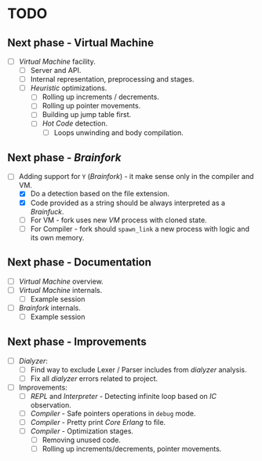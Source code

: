 # TODO

## Next phase - Virtual Machine

- [ ] *Virtual Machine* facility.
  - [ ] Server and API.
  - [ ] Internal representation, preprocessing and stages.
  - [ ] *Heuristic* optimizations.
    - [ ] Rolling up increments / decrements.
    - [ ] Rolling up pointer movements.
    - [ ] Building up jump table first.
    - [ ] *Hot Code* detection.
      - [ ] Loops unwinding and body compilation.

## Next phase - *Brainfork*

- [ ] Adding support for `Y` (*Brainfork*) - it make sense only in the compiler and VM.
  - [x] Do a detection based on the file extension.
  - [x] Code provided as a string should be always interpreted as a *Brainfuck*.
  - [ ] For VM - fork uses new *VM* process with cloned state.
  - [ ] For Compiler - fork should `spawn_link` a new process with logic and its own memory.

## Next phase - Documentation

- [ ] *Virtual Machine* overview.
- [ ] *Virtual Machine* internals.
  - [ ] Example session
- [ ] *Brainfork* internals.
  - [ ] Example session

## Next phase - Improvements

- [ ] *Dialyzer*:
  - [ ] Find way to exclude Lexer / Parser includes from *dialyzer* analysis.
  - [ ] Fix all *dialyzer* errors related to project.
- [ ] Improvements:
  - [ ] *REPL* and *Interpreter* - Detecting infinite loop based on *IC* observation.
  - [ ] *Compiler* - Safe pointers operations in `debug` mode.
  - [ ] *Compiler* - Pretty print *Core Erlang* to file.
  - [ ] *Compiler* - Optimization stages.
    - [ ] Removing unused code.
    - [ ] Rolling up increments/decrements, pointer movements.
